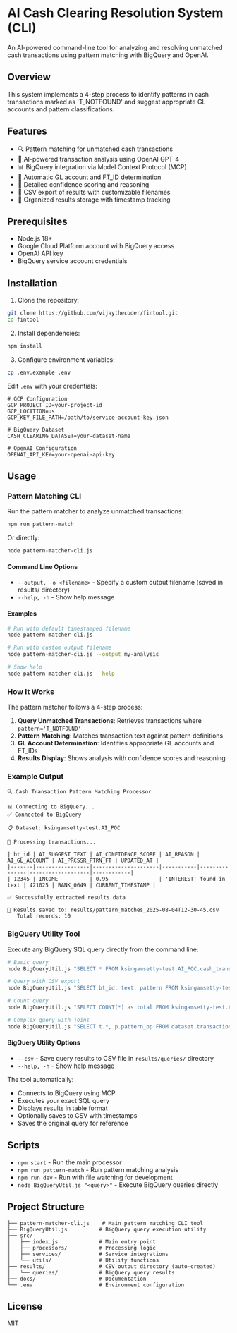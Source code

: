 # AI Cash Clearing Resolution System (CLI)

An AI-powered command-line tool for analyzing and resolving unmatched cash transactions using pattern matching with BigQuery and OpenAI.

## Overview

This system implements a 4-step process to identify patterns in cash transactions marked as 'T_NOTFOUND' and suggest appropriate GL accounts and pattern classifications.

## Features

- 🔍 Pattern matching for unmatched cash transactions
- 🤖 AI-powered transaction analysis using OpenAI GPT-4
- 📊 BigQuery integration via Model Context Protocol (MCP)
- 🎯 Automatic GL account and FT_ID determination
- 📝 Detailed confidence scoring and reasoning
- 💾 CSV export of results with customizable filenames
- 📁 Organized results storage with timestamp tracking

## Prerequisites

- Node.js 18+ 
- Google Cloud Platform account with BigQuery access
- OpenAI API key
- BigQuery service account credentials

## Installation

1. Clone the repository:
```bash
git clone https://github.com/vijaythecoder/fintool.git
cd fintool
```

2. Install dependencies:
```bash
npm install
```

3. Configure environment variables:
```bash
cp .env.example .env
```

Edit `.env` with your credentials:
```env
# GCP Configuration
GCP_PROJECT_ID=your-project-id
GCP_LOCATION=us
GCP_KEY_FILE_PATH=/path/to/service-account-key.json

# BigQuery Dataset
CASH_CLEARING_DATASET=your-dataset-name

# OpenAI Configuration
OPENAI_API_KEY=your-openai-api-key
```

## Usage

### Pattern Matching CLI

Run the pattern matcher to analyze unmatched transactions:

```bash
npm run pattern-match
```

Or directly:

```bash
node pattern-matcher-cli.js
```

#### Command Line Options

- `--output, -o <filename>` - Specify a custom output filename (saved in results/ directory)
- `--help, -h` - Show help message

#### Examples

```bash
# Run with default timestamped filename
node pattern-matcher-cli.js

# Run with custom output filename
node pattern-matcher-cli.js --output my-analysis

# Show help
node pattern-matcher-cli.js --help
```

### How It Works

The pattern matcher follows a 4-step process:

1. **Query Unmatched Transactions**: Retrieves transactions where `pattern='T_NOTFOUND'`
2. **Pattern Matching**: Matches transaction text against pattern definitions
3. **GL Account Determination**: Identifies appropriate GL accounts and FT_IDs
4. **Results Display**: Shows analysis with confidence scores and reasoning

### Example Output

```
🔍 Cash Transaction Pattern Matching Processor

📊 Connecting to BigQuery...
✅ Connected to BigQuery

📋 Dataset: ksingamsetty-test.AI_POC

🔄 Processing transactions...

| bt_id | AI_SUGGEST_TEXT | AI_CONFIDENCE_SCORE | AI_REASON | AI_GL_ACCOUNT | AI_PRCSSR_PTRN_FT | UPDATED_AT |
|-------|-----------------|---------------------|-----------|---------------|-------------------|------------|
| 12345 | INCOME          | 0.95                | 'INTEREST' found in text | 421025 | BANK_0649 | CURRENT_TIMESTAMP |

✅ Successfully extracted results data

💾 Results saved to: results/pattern_matches_2025-08-04T12-30-45.csv
   Total records: 10
```

### BigQuery Utility Tool

Execute any BigQuery SQL query directly from the command line:

```bash
# Basic query
node BigQueryUtil.js "SELECT * FROM ksingamsetty-test.AI_POC.cash_transactions LIMIT 10"

# Query with CSV export
node BigQueryUtil.js "SELECT bt_id, text, pattern FROM ksingamsetty-test.AI_POC.cash_transactions WHERE pattern='T_NOTFOUND' LIMIT 20" --csv

# Count query
node BigQueryUtil.js "SELECT COUNT(*) as total FROM ksingamsetty-test.AI_POC.cash_transactions"

# Complex query with joins
node BigQueryUtil.js "SELECT t.*, p.pattern_op FROM dataset.transactions t JOIN dataset.patterns p ON t.pattern = p.pattern_code"
```

#### BigQuery Utility Options

- `--csv` - Save query results to CSV file in `results/queries/` directory
- `--help, -h` - Show help message

The tool automatically:
- Connects to BigQuery using MCP
- Executes your exact SQL query
- Displays results in table format
- Optionally saves to CSV with timestamps
- Saves the original query for reference

## Scripts

- `npm start` - Run the main processor
- `npm run pattern-match` - Run pattern matching analysis
- `npm run dev` - Run with file watching for development
- `node BigQueryUtil.js "<query>"` - Execute BigQuery queries directly

## Project Structure

```
├── pattern-matcher-cli.js    # Main pattern matching CLI tool
├── BigQueryUtil.js          # BigQuery query execution utility
├── src/
│   ├── index.js             # Main entry point
│   ├── processors/          # Processing logic
│   ├── services/            # Service integrations
│   └── utils/               # Utility functions
├── results/                 # CSV output directory (auto-created)
│   └── queries/             # BigQuery query results
├── docs/                    # Documentation
└── .env                     # Environment configuration
```

## License

MIT